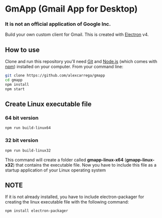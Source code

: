 # GmApp (Gmail App for Desktop)

### **It is not an official application of Google Inc.**

Build your own custom client for Gmail.
This is created with [Electron](https://electronjs.org/) v4.

## How to use

Clone and run this repository you'll need [Git](https://git-scm.com) and [Node.js](https://nodejs.org/en/download/) (which comes with [npm](http://npmjs.com)) installed on your computer. From your command line:

```bash
git clone https://github.com/alexcarrega/gmapp
cd gmapp
npm install
npm start
```

## Create Linux executable file

### 64 bit version

```bash
npm run build-linux64
```

### 32 bit version

```bash
npm run build-linux32
```

This command will create a folder called **gmapp-linux-x64** (**gmapp-linux-x32**) that contains the executable file. Now you have to include this file as a startup application of your Linux operating system 

## NOTE

If it is not already installed, you have to include electron-packager for creating the linux executable file with the following command: 

```bash
npm install electron-packager
```
